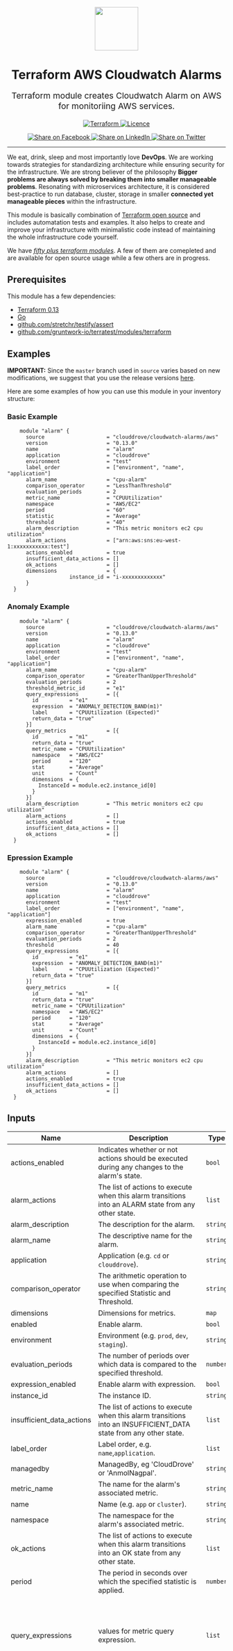 <!-- This file was automatically generated by the `geine`. Make all changes to `README.yaml` and run `make readme` to rebuild this file. -->

<p align="center"> <img src="https://user-images.githubusercontent.com/50652676/62349836-882fef80-b51e-11e9-99e3-7b974309c7e3.png" width="100" height="100"></p>


<h1 align="center">
    Terraform AWS Cloudwatch Alarms
</h1>

<p align="center" style="font-size: 1.2rem;"> 
    Terraform module creates Cloudwatch Alarm on AWS for monitoriing AWS services.
     </p>

<p align="center">

<a href="https://www.terraform.io">
  <img src="https://img.shields.io/badge/Terraform-v0.13-green" alt="Terraform">
</a>
<a href="LICENSE.md">
  <img src="https://img.shields.io/badge/License-MIT-blue.svg" alt="Licence">
</a>


</p>
<p align="center">

<a href='https://facebook.com/sharer/sharer.php?u=https://github.com/clouddrove/terraform-aws-cloudwatch-alarms'>
  <img title="Share on Facebook" src="https://user-images.githubusercontent.com/50652676/62817743-4f64cb80-bb59-11e9-90c7-b057252ded50.png" />
</a>
<a href='https://www.linkedin.com/shareArticle?mini=true&title=Terraform+AWS+Cloudwatch+Alarms&url=https://github.com/clouddrove/terraform-aws-cloudwatch-alarms'>
  <img title="Share on LinkedIn" src="https://user-images.githubusercontent.com/50652676/62817742-4e339e80-bb59-11e9-87b9-a1f68cae1049.png" />
</a>
<a href='https://twitter.com/intent/tweet/?text=Terraform+AWS+Cloudwatch+Alarms&url=https://github.com/clouddrove/terraform-aws-cloudwatch-alarms'>
  <img title="Share on Twitter" src="https://user-images.githubusercontent.com/50652676/62817740-4c69db00-bb59-11e9-8a79-3580fbbf6d5c.png" />
</a>

</p>
<hr>


We eat, drink, sleep and most importantly love **DevOps**. We are working towards strategies for standardizing architecture while ensuring security for the infrastructure. We are strong believer of the philosophy <b>Bigger problems are always solved by breaking them into smaller manageable problems</b>. Resonating with microservices architecture, it is considered best-practice to run database, cluster, storage in smaller <b>connected yet manageable pieces</b> within the infrastructure. 

This module is basically combination of [Terraform open source](https://www.terraform.io/) and includes automatation tests and examples. It also helps to create and improve your infrastructure with minimalistic code instead of maintaining the whole infrastructure code yourself.

We have [*fifty plus terraform modules*][terraform_modules]. A few of them are comepleted and are available for open source usage while a few others are in progress.




## Prerequisites

This module has a few dependencies: 

- [Terraform 0.13](https://learn.hashicorp.com/terraform/getting-started/install.html)
- [Go](https://golang.org/doc/install)
- [github.com/stretchr/testify/assert](https://github.com/stretchr/testify)
- [github.com/gruntwork-io/terratest/modules/terraform](https://github.com/gruntwork-io/terratest)







## Examples


**IMPORTANT:** Since the `master` branch used in `source` varies based on new modifications, we suggest that you use the release versions [here](https://github.com/clouddrove/terraform-aws-cloudwatch-alarms/releases).


Here are some examples of how you can use this module in your inventory structure:
### Basic Example
```hcl
    module "alarm" {
      source                    = "clouddrove/cloudwatch-alarms/aws"
      version                   = "0.13.0"
      name                      = "alarm"
      application               = "clouddrove"
      environment               = "test"
      label_order               = ["environment", "name", "application"]
      alarm_name                = "cpu-alarm"
      comparison_operator       = "LessThanThreshold"
      evaluation_periods        = 2
      metric_name               = "CPUUtilization"
      namespace                 = "AWS/EC2"
      period                    = "60"
      statistic                 = "Average"
      threshold                 = "40"
      alarm_description         = "This metric monitors ec2 cpu utilization"
      alarm_actions             = ["arn:aws:sns:eu-west-1:xxxxxxxxxxx:test"]
      actions_enabled           = true
      insufficient_data_actions = []
      ok_actions                = []
      dimensions                = {
                    instance_id = "i-xxxxxxxxxxxxx"
      }
  }
```

### Anomaly Example
```hcl
    module "alarm" {
      source                    = "clouddrove/cloudwatch-alarms/aws"
      version                   = "0.13.0"
      name                      = "alarm"
      application               = "clouddrove"
      environment               = "test"
      label_order               = ["environment", "name", "application"]
      alarm_name                = "cpu-alarm"
      comparison_operator       = "GreaterThanUpperThreshold"
      evaluation_periods        = 2
      threshold_metric_id       = "e1"
      query_expressions         = [{
        id          = "e1"
        expression  = "ANOMALY_DETECTION_BAND(m1)"
        label       = "CPUUtilization (Expected)"
        return_data = "true"
      }]
      query_metrics             = [{
        id          = "m1"
        return_data = "true"
        metric_name = "CPUUtilization"
        namespace   = "AWS/EC2"
        period      = "120"
        stat        = "Average"
        unit        = "Count"
        dimensions  = {
          InstanceId = module.ec2.instance_id[0]
        }
      }]
      alarm_description         = "This metric monitors ec2 cpu utilization"
      alarm_actions             = []
      actions_enabled           = true
      insufficient_data_actions = []
      ok_actions                = []
  }
```

### Epression Example
```hcl
    module "alarm" {
      source                    = "clouddrove/cloudwatch-alarms/aws"
      version                   = "0.13.0"
      name                      = "alarm"
      application               = "clouddrove"
      environment               = "test"
      label_order               = ["environment", "name", "application"]
      expression_enabled        = true
      alarm_name                = "cpu-alarm"
      comparison_operator       = "GreaterThanUpperThreshold"
      evaluation_periods        = 2
      threshold                 = 40
      query_expressions         = [{
        id          = "e1"
        expression  = "ANOMALY_DETECTION_BAND(m1)"
        label       = "CPUUtilization (Expected)"
        return_data = "true"
      }]
      query_metrics             = [{
        id          = "m1"
        return_data = "true"
        metric_name = "CPUUtilization"
        namespace   = "AWS/EC2"
        period      = "120"
        stat        = "Average"
        unit        = "Count"
        dimensions  = {
          InstanceId = module.ec2.instance_id[0]
        }
      }]
      alarm_description         = "This metric monitors ec2 cpu utilization"
      alarm_actions             = []
      actions_enabled           = true
      insufficient_data_actions = []
      ok_actions                = []
  }
```






## Inputs

| Name | Description | Type | Default | Required |
|------|-------------|------|---------|:--------:|
| actions\_enabled | Indicates whether or not actions should be executed during any changes to the alarm's state. | `bool` | `true` | no |
| alarm\_actions | The list of actions to execute when this alarm transitions into an ALARM state from any other state. | `list` | `[]` | no |
| alarm\_description | The description for the alarm. | `string` | `""` | no |
| alarm\_name | The descriptive name for the alarm. | `string` | n/a | yes |
| application | Application (e.g. `cd` or `clouddrove`). | `string` | `""` | no |
| comparison\_operator | The arithmetic operation to use when comparing the specified Statistic and Threshold. | `string` | n/a | yes |
| dimensions | Dimensions for metrics. | `map` | `{}` | no |
| enabled | Enable alarm. | `bool` | `true` | no |
| environment | Environment (e.g. `prod`, `dev`, `staging`). | `string` | `""` | no |
| evaluation\_periods | The number of periods over which data is compared to the specified threshold. | `number` | n/a | yes |
| expression\_enabled | Enable alarm with expression. | `bool` | `false` | no |
| instance\_id | The instance ID. | `string` | `""` | no |
| insufficient\_data\_actions | The list of actions to execute when this alarm transitions into an INSUFFICIENT\_DATA state from any other state. | `list` | `[]` | no |
| label\_order | Label order, e.g. `name`,`application`. | `list` | `[]` | no |
| managedby | ManagedBy, eg 'CloudDrove' or 'AnmolNagpal'. | `string` | `"anmol@clouddrove.com"` | no |
| metric\_name | The name for the alarm's associated metric. | `string` | `"CPUUtilization"` | no |
| name | Name  (e.g. `app` or `cluster`). | `string` | `""` | no |
| namespace | The namespace for the alarm's associated metric. | `string` | `"AWS/EC2"` | no |
| ok\_actions | The list of actions to execute when this alarm transitions into an OK state from any other state. | `list` | `[]` | no |
| period | The period in seconds over which the specified statistic is applied. | `number` | `120` | no |
| query\_expressions | values for metric query expression. | `list` | <pre>[<br>  {<br>    "expression": "ANOMALY_DETECTION_BAND(m1)",<br>    "id": "e1",<br>    "label": "CPUUtilization (Expected)",<br>    "return_data": "true"<br>  }<br>]</pre> | no |
| query\_metrics | values for metric query metrics. | `list` | <pre>[<br>  {<br>    "dimensions": {<br>      "InstanceId": "i-abc123"<br>    },<br>    "id": "m1",<br>    "metric_name": "CPUUtilization",<br>    "namespace": "AWS/EC2",<br>    "period": "120",<br>    "return_data": "true",<br>    "stat": "Average",<br>    "unit": "Count"<br>  }<br>]</pre> | no |
| statistic | The statistic to apply to the alarm's associated metric. | `string` | `"Average"` | no |
| threshold | The value against which the specified statistic is compared. | `number` | `40` | no |
| threshold\_metric\_id | If this is an alarm based on an anomaly detection model, make this value match the ID of the ANOMALY\_DETECTION\_BAND function. | `string` | `""` | no |

## Outputs

| Name | Description |
|------|-------------|
| arn | The ARN of the cloudwatch metric alarm. |
| id | The ID of the health check. |
| tags | A mapping of tags to assign to the resource. |




## Testing
In this module testing is performed with [terratest](https://github.com/gruntwork-io/terratest) and it creates a small piece of infrastructure, matches the output like ARN, ID and Tags name etc and destroy infrastructure in your AWS account. This testing is written in GO, so you need a [GO environment](https://golang.org/doc/install) in your system. 

You need to run the following command in the testing folder:
```hcl
  go test -run Test
```



## Feedback 
If you come accross a bug or have any feedback, please log it in our [issue tracker](https://github.com/clouddrove/terraform-aws-cloudwatch-alarms/issues), or feel free to drop us an email at [hello@clouddrove.com](mailto:hello@clouddrove.com).

If you have found it worth your time, go ahead and give us a ★ on [our GitHub](https://github.com/clouddrove/terraform-aws-cloudwatch-alarms)!

## About us

At [CloudDrove][website], we offer expert guidance, implementation support and services to help organisations accelerate their journey to the cloud. Our services include docker and container orchestration, cloud migration and adoption, infrastructure automation, application modernisation and remediation, and performance engineering.

<p align="center">We are <b> The Cloud Experts!</b></p>
<hr />
<p align="center">We ❤️  <a href="https://github.com/clouddrove">Open Source</a> and you can check out <a href="https://github.com/clouddrove">our other modules</a> to get help with your new Cloud ideas.</p>

  [website]: https://clouddrove.com
  [github]: https://github.com/clouddrove
  [linkedin]: https://cpco.io/linkedin
  [twitter]: https://twitter.com/clouddrove/
  [email]: https://clouddrove.com/contact-us.html
  [terraform_modules]: https://github.com/clouddrove?utf8=%E2%9C%93&q=terraform-&type=&language=
